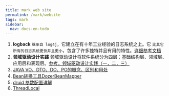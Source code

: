 ```yaml
---
title: mark web site
permalink: /mark/website
tags: mark
sidebar:
  nav: docs-en-todo
---
```


1. **logback** `继承自 log4j`，它建立在有十年工业经验的日志系统之上。它 `比其它所有的日志系统更快并且更小`，包含了许多独特并且有用的特性。[详细参考文档](http://www.logback.cn)
2. **领域驱动设计实践** 领域驱动设计将软件系统分为四层：基础结构层、领域层、应用层和表现层。[参考，领域驱动设计实践（一，二，三）](https://www.cnblogs.com/daxnet/archive/2010/07/07/1772584.html)
3. [JAVA VO、DTO、DO、PO的概念、区别和用处](https://blog.csdn.net/Thousa_Ho/article/details/73196347)
4. [Bean转换工具DozerBeanMapper](https://blog.csdn.net/weixin_41835612/article/details/83775374)
5. [druid 参数配置详解](https://www.cnblogs.com/halberd-lee/p/11304790.html)
6. [ThreadLocal](https://www.jianshu.com/p/3c5d7f09dfbd)
